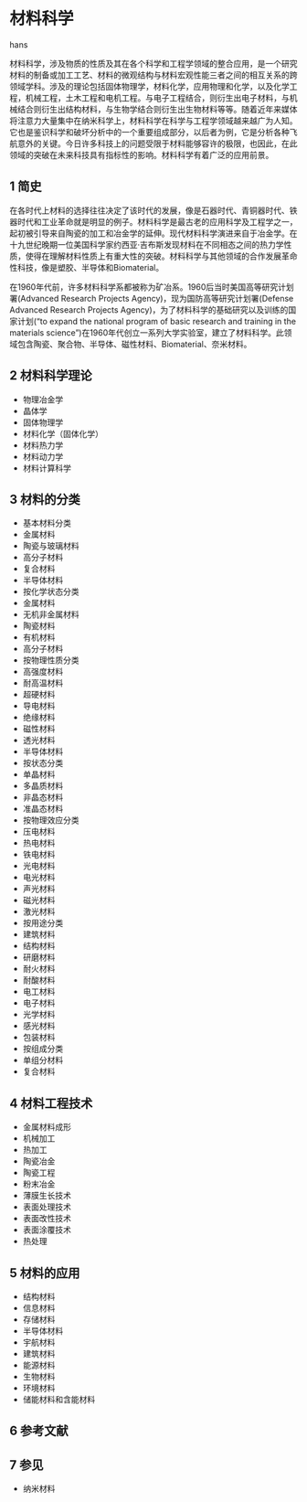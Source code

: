 # 材料科学

hans

材料科学，涉及物质的性质及其在各个科学和工程学领域的整合应用，是一个研究材料的制备或加工工艺、材料的微观结构与材料宏观性能三者之间的相互关系的跨领域学科。涉及的理论包括固体物理学，材料化学，应用物理和化学，以及化学工程，机械工程，土木工程和电机工程。与电子工程结合，则衍生出电子材料，与机械结合则衍生出结构材料，与生物学结合则衍生出生物材料等等。随着近年来媒体将注意力大量集中在纳米科学上，材料科学在科学与工程学领域越来越广为人知。它也是鉴识科学和破坏分析中的一个重要组成部分，以后者为例，它是分析各种飞航意外的关键。今日许多科技上的问题受限于材料能够容许的极限，也因此，在此领域的突破在未来科技具有指标性的影响。材料科学有着广泛的应用前景。



## 1 简史

在各时代上材料的选择往往决定了该时代的发展，像是石器时代、青铜器时代、铁器时代和工业革命就是明显的例子。材料科学是最古老的应用科学及工程学之一，起初被引导来自陶瓷的加工和冶金学的延伸。现代材料科学演进来自于冶金学。在十九世纪晚期一位美国科学家约西亚·吉布斯发现材料在不同相态之间的热力学性质，使得在理解材料性质上有重大性的突破。材料科学与其他领域的合作发展革命性科技，像是塑胶、半导体和Biomaterial。

在1960年代前，许多材料科学系都被称为矿冶系。1960后当时美国高等研究计划署(Advanced Research Projects Agency)，现为国防高等研究计划署(Defense Advanced Research Projects Agency)，为了材料科学的基础研究以及训练的国家计划(“to expand the national program of basic research and training in the materials science”)在1960年代创立一系列大学实验室，建立了材料科学。此领域包含陶瓷、聚合物、半导体、磁性材料、Biomaterial、奈米材料。



## 2 材料科学理论

* 物理冶金学
* 晶体学
* 固体物理学
* 材料化学（固体化学）
* 材料热力学
* 材料动力学
* 材料计算科学



## 3 材料的分类

* 基本材料分类
 * 金属材料
 * 陶瓷与玻璃材料
 * 高分子材料
 * 复合材料
 * 半导体材料
* 按化学状态分类
 * 金属材料
 * 无机非金属材料
  * 陶瓷材料
 * 有机材料
  * 高分子材料
* 按物理性质分类
 * 高强度材料
 * 耐高温材料
 * 超硬材料
 * 导电材料
 * 绝缘材料
 * 磁性材料
 * 透光材料
 * 半导体材料
* 按状态分类
 * 单晶材料
 * 多晶质材料
 * 非晶态材料
 * 准晶态材料
* 按物理效应分类
 * 压电材料
 * 热电材料
 * 铁电材料
 * 光电材料
 * 电光材料
 * 声光材料
 * 磁光材料
 * 激光材料
* 按用途分类
 * 建筑材料
 * 结构材料
 * 研磨材料
 * 耐火材料
 * 耐酸材料
 * 电工材料
 * 电子材料
 * 光学材料
 * 感光材料
 * 包装材料
* 按组成分类
 * 单组分材料
 * 复合材料



## 4 材料工程技术

* 金属材料成形
 * 机械加工
 * 热加工
* 陶瓷冶金
* 陶瓷工程
* 粉末冶金
* 薄膜生长技术
* 表面处理技术
 * 表面改性技术
 * 表面涂覆技术
* 热处理



## 5 材料的应用

* 结构材料
* 信息材料
 * 存储材料
 * 半导体材料
* 宇航材料
* 建筑材料
* 能源材料
* 生物材料
* 环境材料
* 储能材料和含能材料



## 6 参考文献



## 7 参见

* 纳米材料



